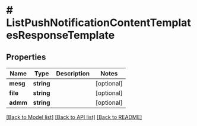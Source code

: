 # # ListPushNotificationContentTemplatesResponseTemplate

## Properties

Name | Type | Description | Notes
------------ | ------------- | ------------- | -------------
**mesg** | **string** |  | [optional]
**file** | **string** |  | [optional]
**admm** | **string** |  | [optional]

[[Back to Model list]](../../README.md#models) [[Back to API list]](../../README.md#endpoints) [[Back to README]](../../README.md)
